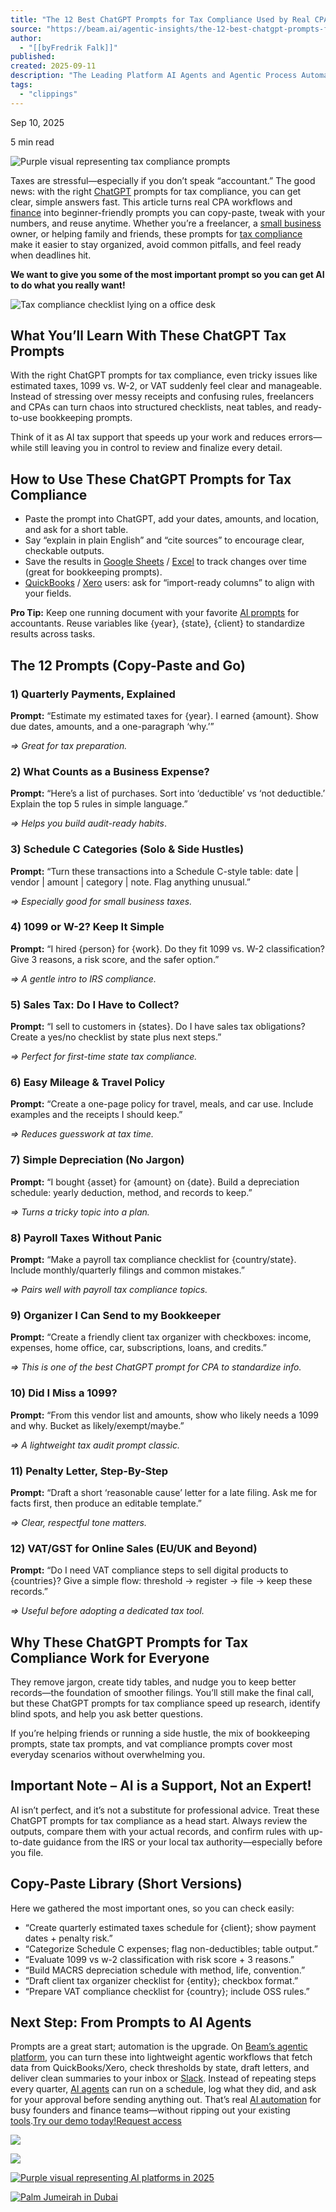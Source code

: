 ```yaml
---
title: "The 12 Best ChatGPT Prompts for Tax Compliance Used by Real CPAs"
source: "https://beam.ai/agentic-insights/the-12-best-chatgpt-prompts-for-tax-compliance-used-by-real-cpas"
author:
  - "[[byFredrik Falk]]"
published:
created: 2025-09-11
description: "The Leading Platform AI Agents and Agentic Process Automation. Build Reliable AI, Integrate, Scale, all on One Platform."
tags:
  - "clippings"
---
```

Sep 10, 2025

5 min read

![Purple visual representing tax compliance prompts](https://framerusercontent.com/images/nN0Yci2yeyeQppSmvzDI1Hp7GJQ.jpg?width=3840&height=2400)

Taxes are stressful—especially if you don’t speak “accountant.” The good news: with the right [ChatGPT](https://beam.ai/llm/chatgpt/) prompts for tax compliance, you can get clear, simple answers fast. This article turns real CPA workflows and [finance](https://beam.ai/solutions/finance-services) into beginner-friendly prompts you can copy-paste, tweak with your numbers, and reuse anytime. Whether you’re a freelancer, a [small business](https://beam.ai/agentic-insights/ai-automation-for-small-businesses-how-to-scale-like-a-startup-run-like-an-enterprise) owner, or helping family and friends, these prompts for [tax compliance](https://beam.ai/tools/tax-compliance-checklist) make it easier to stay organized, avoid common pitfalls, and feel ready when deadlines hit.

**We want to give you some of the most important prompt so you can get AI to do what you really want!**

![Tax compliance checklist lying on a office desk](https://framerusercontent.com/images/AshVin5HDbH7n7FThWFWr7F5us.png?width=1536&height=1024)

## What You’ll Learn With These ChatGPT Tax Prompts

With the right ChatGPT prompts for tax compliance, even tricky issues like estimated taxes, 1099 vs. W-2, or VAT suddenly feel clear and manageable. Instead of stressing over messy receipts and confusing rules, freelancers and CPAs can turn chaos into structured checklists, neat tables, and ready-to-use bookkeeping prompts.

Think of it as AI tax support that speeds up your work and reduces errors—while still leaving you in control to review and finalize every detail.

## How to Use These ChatGPT Prompts for Tax Compliance

- Paste the prompt into ChatGPT, add your dates, amounts, and location, and ask for a short table.
- Say “explain in plain English” and “cite sources” to encourage clear, checkable outputs.
- Save the results in [Google Sheets](https://beam.ai/integrations/google%20sheets) / [Excel](https://beam.ai/integrations/microsoft%20excel) to track changes over time (great for bookkeeping prompts).
- [QuickBooks](https://beam.ai/integrations/quickbooks) / [Xero](https://beam.ai/integrations/xero) users: ask for “import-ready columns” to align with your fields.

**Pro Tip:** Keep one running document with your favorite [AI prompts](https://beam.ai/agentic-insights/stop-wasting-prompts-10-ai-techniques-that-actually-work) for accountants. Reuse variables like {year}, {state}, {client} to standardize results across tasks.

## The 12 Prompts (Copy-Paste and Go)

### 1) Quarterly Payments, Explained

**Prompt:** “Estimate my estimated taxes for {year}. I earned {amount}. Show due dates, amounts, and a one-paragraph ‘why.’”

*⇒ Great for tax preparation.*

### 2) What Counts as a Business Expense?

**Prompt:** “Here’s a list of purchases. Sort into ‘deductible’ vs ‘not deductible.’ Explain the top 5 rules in simple language.”

*⇒ Helps you build audit-ready habits*.

### 3) Schedule C Categories (Solo & Side Hustles)

**Prompt:** “Turn these transactions into a Schedule C-style table: date | vendor | amount | category | note. Flag anything unusual.”

*⇒ Especially good for small business taxes.*

### 4) 1099 or W-2? Keep It Simple

**Prompt:** “I hired {person} for {work}. Do they fit 1099 vs. W-2 classification? Give 3 reasons, a risk score, and the safer option.”

*⇒ A gentle intro to IRS compliance.*

### 5) Sales Tax: Do I Have to Collect?

**Prompt:** “I sell to customers in {states}. Do I have sales tax obligations? Create a yes/no checklist by state plus next steps.”

*⇒ Perfect for first-time state tax compliance.*

### 6) Easy Mileage & Travel Policy

**Prompt:** “Create a one-page policy for travel, meals, and car use. Include examples and the receipts I should keep.”

*⇒ Reduces guesswork at tax time.*

### 7) Simple Depreciation (No Jargon)

**Prompt:** “I bought {asset} for {amount} on {date}. Build a depreciation schedule: yearly deduction, method, and records to keep.”

*⇒ Turns a tricky topic into a plan.*

### 8) Payroll Taxes Without Panic

**Prompt:** “Make a payroll tax compliance checklist for {country/state}. Include monthly/quarterly filings and common mistakes.”

*⇒ Pairs well with payroll tax compliance topics.*

### 9) Organizer I Can Send to my Bookkeeper

**Prompt:** “Create a friendly client tax organizer with checkboxes: income, expenses, home office, car, subscriptions, loans, and credits.”

*⇒ This is one of the best ChatGPT prompt for CPA to standardize info.*

### 10) Did I Miss a 1099?

**Prompt:** “From this vendor list and amounts, show who likely needs a 1099 and why. Bucket as likely/exempt/maybe.”

*⇒ A lightweight tax audit prompt classic.*

### 11) Penalty Letter, Step-By-Step

**Prompt:** “Draft a short ‘reasonable cause’ letter for a late filing. Ask me for facts first, then produce an editable template.”

*⇒ Clear, respectful tone matters.*

### 12) VAT/GST for Online Sales (EU/UK and Beyond)

**Prompt:** “Do I need VAT compliance steps to sell digital products to {countries}? Give a simple flow: threshold → register → file → keep these records.”

*⇒ Useful before adopting a dedicated tax tool.*

## Why These ChatGPT Prompts for Tax Compliance Work for Everyone

They remove jargon, create tidy tables, and nudge you to keep better records—the foundation of smoother filings. You’ll still make the final call, but these ChatGPT prompts for tax compliance speed up research, identify blind spots, and help you ask better questions.

If you’re helping friends or running a side hustle, the mix of bookkeeping prompts, state tax prompts, and vat compliance prompts cover most everyday scenarios without overwhelming you.

## Important Note – AI is a Support, Not an Expert!

AI isn’t perfect, and it’s not a substitute for professional advice. Treat these ChatGPT prompts for tax compliance as a head start. Always review the outputs, compare them with your actual records, and confirm rules with up-to-date guidance from the IRS or your local tax authority—especially before you file.

## Copy-Paste Library (Short Versions)

Here we gathered the most important ones, so you can check easily:

- “Create quarterly estimated taxes schedule for {client}; show payment dates + penalty risk.”
- “Categorize Schedule C expenses; flag non-deductibles; table output.”
- “Evaluate 1099 vs w-2 classification with risk score + 3 reasons.”
- “Build MACRS depreciation schedule with method, life, convention.”
- “Draft client tax organizer checklist for {entity}; checkbox format.”
- “Prepare VAT compliance checklist for {country}; include OSS rules.”

## Next Step: From Prompts to AI Agents

Prompts are a great start; automation is the upgrade. On [Beam’s agentic platform](https://beam.ai/platform), you can turn these into lightweight agentic workflows that fetch data from QuickBooks/Xero, check thresholds by state, draft letters, and deliver clean summaries to your inbox or [Slack](https://beam.ai/integrations/slack). Instead of repeating steps every quarter, [AI agents](https://beam.ai/ai-agents) can run on a schedule, log what they did, and ask for your approval before sending anything out. That’s real [AI automation](https://beam.ai/lp/ai-automation) for busy founders and finance teams—without ripping out your existing [tools](https://beam.ai/tools).[Try our demo today!](https://beam.ai/demo)[Request access](https://beam.ai/app)

![](https://framerusercontent.com/images/YUVzLQ1O2Hnp6jTwTx3N23HCq8.png?width=1024&height=1024)

[![](https://framerusercontent.com/images/TkxNIsolD2ro5GuhVj5Na9Ib8ZM.png?width=3072&height=3072)](https://beam.ai/agentic-insights/top-5-ai-agents-in-2025-the-ones-that-actually-work-in-production)

[![Purple visual representing AI platforms in 2025](https://framerusercontent.com/images/wjhuRMDGXwsMsNTPeAi2dpEVssE.jpg?width=3840&height=2400)](https://beam.ai/agentic-insights/the-top-5-ai-agent-platforms-in-2025-and-how-to-pick-the-right-one)

[![Palm Jumeirah in Dubai](https://framerusercontent.com/images/Lxvm5mbh5oAi73Rz3tf71R3R0M4.jpg?width=6064&height=7737)](https://beam.ai/agentic-insights/ai-agents-uae-2025-how-dubai-and-abu-dhabi-companies-cut-40-hours-of-manual-work-every-week)